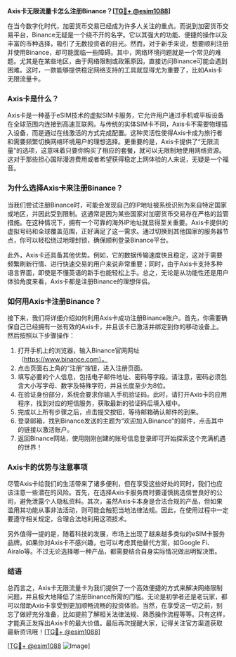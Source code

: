 **Axis卡无限流量卡怎么注册Binance？[[TG💪+ @esim1088](https://t.me/s/esim1088)]**

在当今数字化时代，加密货币交易已经成为许多人关注的重点。而说到加密货币交易平台，Binance无疑是一个绕不开的名字。它以其强大的功能、便捷的操作以及丰富的币种选择，吸引了无数投资者的目光。然而，对于新手来说，想要顺利注册并使用Binance，却可能面临一些障碍。其中，网络环境问题就是一个常见的难题。尤其是在某些地区，由于网络限制或政策原因，直接访问Binance可能会遇到困难。这时，一款能够提供稳定网络支持的工具就显得尤为重要了，比如Axis卡无限流量卡。

### Axis卡是什么？

Axis卡是一种基于eSIM技术的虚拟SIM卡服务，它允许用户通过手机或平板设备在全球范围内连接到高速互联网。与传统的实体SIM卡不同，Axis卡不需要物理插入设备，而是通过在线激活的方式完成配置。这种灵活性使得Axis卡成为旅行者和需要频繁切换网络环境用户的理想选择。更重要的是，Axis卡提供了“无限流量”的选项，这意味着只要你购买了相应的套餐，就可以无限制地使用网络资源。这对于那些担心国际漫游费用或者希望获得稳定上网体验的人来说，无疑是一个福音。

### 为什么选择Axis卡来注册Binance？

当我们尝试注册Binance时，可能会发现自己的IP地址被系统识别为来自特定国家或地区，并因此受到限制。这通常是因为某些国家对加密货币交易存在严格的监管措施。在这种情况下，拥有一个可靠的海外IP地址就显得至关重要。Axis卡提供的虚拟号码和全球覆盖范围，正好满足了这一需求。通过切换到其他国家的服务器节点，你可以轻松绕过地理封锁，确保顺利登录Binance平台。

此外，Axis卡还具备其他优势。例如，它的数据传输速度快且稳定，这对于需要频繁刷新行情、进行快速交易的用户来说非常重要；同时，由于Axis卡支持多种语言界面，即使是不懂英语的新手也能轻松上手。总之，无论是从功能性还是用户体验角度来看，Axis卡都是注册Binance的理想伴侣。

### 如何用Axis卡注册Binance？

接下来，我们将详细介绍如何利用Axis卡成功注册Binance账户。首先，你需要确保自己已经拥有一张有效的Axis卡，并且该卡已激活并绑定到你的移动设备上。然后按照以下步骤操作：

1. 打开手机上的浏览器，输入Binance官网网址（https://www.binance.com）。
2. 点击页面右上角的“注册”按钮，进入注册页面。
3. 填写必要的个人信息，包括电子邮件地址、密码等字段。请注意，密码必须包含大小写字母、数字及特殊字符，并且长度至少为8位。
4. 在验证身份部分，系统会要求你输入手机验证码。此时，请打开Axis卡的应用程序，找到对应的短信服务，获取最新的验证码后填入框中。
5. 完成以上所有步骤之后，点击提交按钮，等待邮箱确认邮件的到来。
6. 登录邮箱，找到Binance发送的主题为“欢迎加入Binance”的邮件，点击其中的链接以激活账户。
7. 返回Binance网站，使用刚刚创建的账号信息登录即可开始探索这个充满机遇的世界！

### Axis卡的优势与注意事项

尽管Axis卡给我们的生活带来了诸多便利，但在享受这些好处的同时，我们也应该注意一些潜在的风险。首先，在选择Axis卡服务商时要谨慎挑选信誉良好的公司，避免泄露个人隐私资料。其次，虽然Axis卡本身是合法合规的产品，但如果滥用其功能从事非法活动，则可能会触犯当地法律法规。因此，在使用过程中一定要遵守相关规定，合理合法地利用这项技术。

另外值得一提的是，随着科技的发展，市场上出现了越来越多类似的eSIM卡服务品牌。如果你对Axis卡不感兴趣，也可以考虑其他替代方案，如Google Fi、Airalo等。不过无论选择哪一种产品，都需要结合自身实际情况做出明智决策。

### 结语

总而言之，Axis卡无限流量卡为我们提供了一个高效便捷的方式来解决网络限制问题，并且极大地降低了注册Binance所需的门槛。无论是初学者还是老玩家，都可以借助Axis卡享受到更加顺畅流畅的投资体验。当然，在享受这一切之前，别忘了做好充分准备，比如提前了解相关法律法规、熟悉操作流程等等。只有这样，才能真正发挥出Axis卡的最大价值。最后再次提醒大家，记得关注官方渠道获取最新资讯哦！[[TG💪+ @esim1088](https://t.me/s/esim1088)]

[[TG💪+ @esim1088](https://t.me/s/esim1088) ![Image](https://i.postimg.cc/4NQfJmqS/Snipaste-2025-05-13-00-14-12.png)]